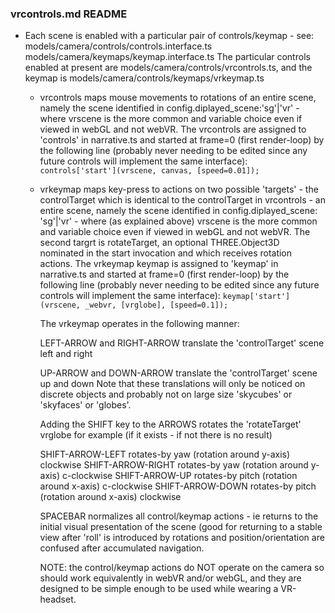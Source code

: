 ### __vrcontrols.md  README__

* Each scene is enabled with a particular pair of controls/keymap - see:
  models/camera/controls/controls.interface.ts
  models/camera/keymaps/keymap.interface.ts
  The particular controls enabled at present are 
  models/camera/controls/vrcontrols.ts, and the keymap is
  models/camera/controls/keymaps/vrkeymap.ts
  
  


   * vrcontrols maps mouse movements to rotations of an entire scene, namely
     the scene identified in config.diplayed_scene:'sg'|'vr' - where vrscene is
     the more common and variable choice even if viewed in webGL and not webVR.
     The vrcontrols are assigned to 'controls' in narrative.ts and started at
     frame=0 (first render-loop) by the following line (probably never needing
     to be edited since any future controls will implement the same interface):
     ```controls['start'](vrscene, canvas, [speed=0.01]);```

  


   * vrkeymap maps key-press to actions on two possible 'targets' - the
     controlTarget which is identical to the controlTarget in vrcontrols - an
     entire scene, namely the scene identified in config.diplayed_scene:
     'sg'|'vr' - where (as explained above) vrscene is the more common and 
     variable choice even if viewed in webGL and not webVR. The second targrt is
     rotateTarget, an optional THREE.Object3D nominated in the start invocation
     and which receives rotation actions.
     The vrkeymap keymap is assigned to 'keymap' in narrative.ts and started at
     frame=0 (first render-loop) by the following line (probably never needing
     to be edited since any future controls will implement the same interface):
     ```keymap['start'](vrscene, _webvr, [vrglobe], [speed=0.1]);```

     
     
     The vrkeymap operates in the following manner:


     LEFT-ARROW and RIGHT-ARROW translate the 'controlTarget' scene left and 
     right 
       
     UP-ARROW and DOWN-ARROW translate the 'controlTarget' scene up and down 
     Note that these translations will only be noticed on discrete objects and 
     probably not on large size 'skycubes' or 'skyfaces' or 'globes'.
       
     Adding the SHIFT key to the ARROWS rotates the 'rotateTarget' vrglobe
     for example (if it exists - if not there is no result)
       
     SHIFT-ARROW-LEFT rotates-by yaw (rotation around y-axis) clockwise
     SHIFT-ARROW-RIGHT rotates-by yaw (rotation around y-axis) c-clockwise
     SHIFT-ARROW-UP rotates-by pitch (rotation around x-axis) c-clockwise
     SHIFT-ARROW-DOWN rotates-by pitch (rotation around x-axis) clockwise
       
     SPACEBAR normalizes all control/keymap actions - ie returns to the initial 
     visual presentation of the scene (good for returning to a stable view after
     'roll' is introduced by rotations and position/orientation are confused 
     after accumulated navigation.
       
     NOTE: the control/keymap actions do NOT operate on the camera so should 
     work equivalently in webVR and/or webGL, and they are designed to be 
     simple enough to be used while wearing a VR-headset.

